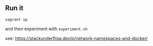 ## Run it

```shell
vagrant up
```

and then experiment with `experiment.sh`

see: https://stackunderflow.dev/p/network-namespaces-and-docker/
